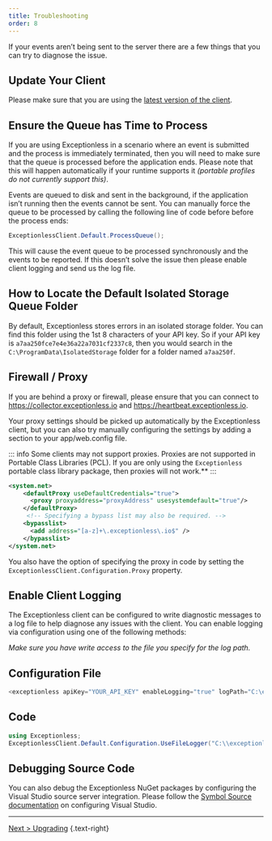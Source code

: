 ```yaml
---
title: Troubleshooting
order: 8
---
```


If your events aren’t being sent to the server there are a few things that you can try to diagnose the issue.

## Update Your Client

Please make sure that you are using the [latest version of the client](upgrading.md).

## Ensure the Queue has Time to Process

If you are using Exceptionless in a scenario where an event is submitted and the process is immediately terminated, then you will need to make sure that the queue is processed before the application ends. Please note that this will happen automatically if your runtime supports it _(portable profiles do not currently support this)_.

Events are queued to disk and sent in the background, if the application isn’t running then the events cannot be sent. You can manually force the queue to be processed by calling the following line of code before before the process ends:

```csharp
ExceptionlessClient.Default.ProcessQueue();
```

This will cause the event queue to be processed synchronously and the events to be reported. If this doesn’t solve the issue then please enable client logging and send us the log file.

## How to Locate the Default Isolated Storage Queue Folder

By default, Exceptionless stores errors in an isolated storage folder. You can find this folder using the 1st 8 characters of your API key. So if your API key is `a7aa250fce7e4e36a22a7031cf2337c8`, then you would search in the `C:\ProgramData\IsolatedStorage` folder for a folder named `a7aa250f`.

## Firewall / Proxy

If you are behind a proxy or firewall, please ensure that you can connect to <https://collector.exceptionless.io> and <https://heartbeat.exceptionless.io>.

Your proxy settings should be picked up automatically by the Exceptionless client, but you can also try manually configuring the settings by adding a section to your app/web.config file.

::: info
Some clients may not support proxies. Proxies are not supported in Portable Class Libraries (PCL). If you are only using the `Exceptionless` portable class library package, then proxies will not work.**
:::

```xml
<system.net>
    <defaultProxy useDefaultCredentials="true">
      <proxy proxyaddress="proxyAddress" usesystemdefault="true"/>
    </defaultProxy>
     <!-- Specifying a bypass list may also be required. -->
    <bypasslist>
      <add address="[a-z]+\.exceptionless\.io$" />
    </bypasslist>
</system.net>
```

You also have the option of specifying the proxy in code by setting the `ExceptionlessClient.Configuration.Proxy` property.

## Enable Client Logging

The Exceptionless client can be configured to write diagnostic messages to a log file to help diagnose any issues with the client. You can enable logging via configuration using one of the following methods:

_Make sure you have write access to the file you specify for the log path._

## Configuration File

```csharp
<exceptionless apiKey="YOUR_API_KEY" enableLogging="true" logPath="C:\exceptionless.log" />
```

## Code

```csharp
using Exceptionless;
ExceptionlessClient.Default.Configuration.UseFileLogger("C:\\exceptionless.log");
```

## Debugging Source Code

You can also debug the Exceptionless NuGet packages by configuring the Visual Studio source server integration. Please follow the [Symbol Source documentation](http://tripleemcoder.com/2015/10/04/moving-to-the-new-symbolsource-engine/) on configuring Visual Studio.

--- 

[Next > Upgrading](upgrading) {.text-right}